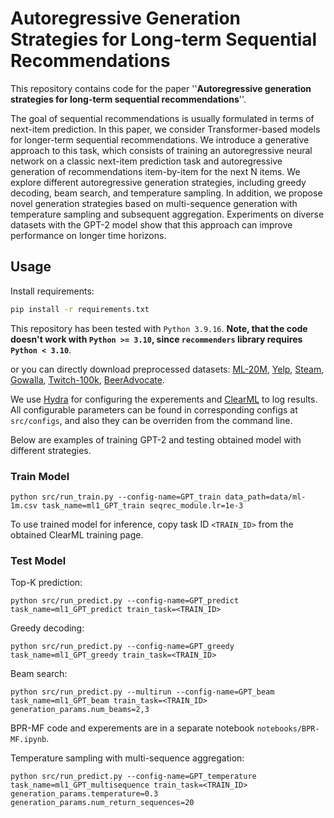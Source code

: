 # Autoregressive Generation Strategies for Long-term Sequential Recommendations

This repository contains code for the paper ''**Autoregressive generation strategies for long-term sequential recommendations**''.

The goal of sequential recommendations is usually formulated in terms of next-item prediction. In this paper, we consider Transformer-based models for longer-term sequential recommendations. We introduce a generative approach to this task, which consists of training an autoregressive neural network on a classic next-item prediction task and autoregressive generation of recommendations item-by-item for the next N items. We explore different autoregressive generation strategies, including greedy decoding, beam search, and temperature sampling. In addition, we propose novel generation strategies based on multi-sequence generation with temperature sampling and subsequent aggregation. Experiments on diverse datasets with the GPT-2 model show that this approach can improve performance on longer time horizons.

## Usage

Install requirements:
```sh
pip install -r requirements.txt
```
This repository has been tested with `Python 3.9.16`. **Note, that the code doesn't work with `Python >= 3.10`, since `recommenders` library requires `Python < 3.10`**.

or you can directly download preprocessed datasets: [ML-20M](https://anonymfile.com/3rKP/ml-20m.csv), [Yelp](https://anonymfile.com/8Bzn/yelp.csv), [Steam](https://anonymfile.com/ry5Z/steam.csv), [Gowalla](https://anonymfile.com/4a1k/gowalla.csv), [Twitch-100k](https://anonymfile.com/mLX1/twitch.csv), [BeerAdvocate](https://anonymfile.com/k6RW/beer-advocate.csv).

We use [Hydra](https://hydra.cc/) for configuring the experements and [ClearML](`https://clear.ml/docs/latest/docs`) to log results.
All configurable parameters can be found in corresponding configs at `src/configs`, and also they can be overriden from the command line.

Below are examples of training GPT-2 and testing obtained model with different strategies.

### Train Model

```
python src/run_train.py --config-name=GPT_train data_path=data/ml-1m.csv task_name=ml1_GPT_train seqrec_module.lr=1e-3
```
To use trained model for inference, copy task ID `<TRAIN_ID>` from the obtained ClearML training page.

### Test Model

Top-K prediction:
```
python src/run_predict.py --config-name=GPT_predict task_name=ml1_GPT_predict train_task=<TRAIN_ID>
```
Greedy decoding:

```
python src/run_predict.py --config-name=GPT_greedy task_name=ml1_GPT_greedy train_task=<TRAIN_ID>
```

Beam search:

```
python src/run_predict.py --multirun --config-name=GPT_beam task_name=ml1_GPT_beam train_task=<TRAIN_ID> generation_params.num_beams=2,3
```

BPR-MF code and experements are in a separate notebook `notebooks/BPR-MF.ipynb`.

Temperature sampling with multi-sequence aggregation:

```
python src/run_predict.py --config-name=GPT_temperature task_name=ml1_GPT_multisequence train_task=<TRAIN_ID> generation_params.temperature=0.3 generation_params.num_return_sequences=20
```
